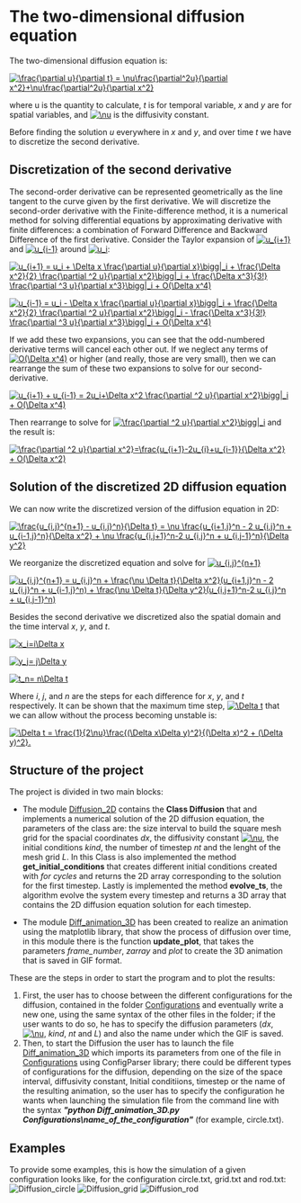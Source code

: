 # The two-dimensional diffusion equation

The two-dimensional diffusion equation is:


<a href="https://www.codecogs.com/eqnedit.php?latex=\frac{\partial&space;u}{\partial&space;t}&space;=&space;\nu\frac{\partial^2u}{\partial&space;x^2}&plus;\nu\frac{\partial^2u}{\partial&space;x^2}" target="_blank"><img src="https://latex.codecogs.com/gif.latex?\frac{\partial&space;u}{\partial&space;t}&space;=&space;\nu\frac{\partial^2u}{\partial&space;x^2}&plus;\nu\frac{\partial^2u}{\partial&space;x^2}" title="\frac{\partial u}{\partial t} = \nu\frac{\partial^2u}{\partial x^2}+\nu\frac{\partial^2u}{\partial x^2}" /></a>

where u is the quantity to calculate, *t* is for temporal variable, *x* and *y* are for spatial variables, and <a href="https://www.codecogs.com/eqnedit.php?latex=\nu" target="_blank"><img src="https://latex.codecogs.com/gif.latex?\nu" title="\nu" /></a> is the diffusivity constant.  

Before finding the solution *u* everywhere in *x* and *y*, and over time *t* we have to discretize the second derivative.

## Discretization of the second derivative

The second-order derivative can be represented geometrically as the line tangent to the curve given by the first derivative. We will discretize the second-order derivative with the Finite-difference method, it is a numerical method for solving differential equations by approximating derivative with finite differences: a combination of Forward Difference and Backward Difference of the first derivative. Consider the Taylor expansion of <a href="https://www.codecogs.com/eqnedit.php?latex=u_{i&plus;1}" target="_blank"><img src="https://latex.codecogs.com/gif.latex?u_{i&plus;1}" title="u_{i+1}" /></a> and <a href="https://www.codecogs.com/eqnedit.php?latex=u_{i-1}" target="_blank"><img src="https://latex.codecogs.com/gif.latex?u_{i-1}" title="u_{i-1}" /></a> around <a href="https://www.codecogs.com/eqnedit.php?latex=u_i" target="_blank"><img src="https://latex.codecogs.com/gif.latex?u_i" title="u_i" /></a>:

<a href="https://www.codecogs.com/eqnedit.php?latex=u_{i&plus;1}&space;=&space;u_i&space;&plus;&space;\Delta&space;x&space;\frac{\partial&space;u}{\partial&space;x}\bigg|_i&space;&plus;&space;\frac{\Delta&space;x^2}{2}&space;\frac{\partial&space;^2&space;u}{\partial&space;x^2}\bigg|_i&space;&plus;&space;\frac{\Delta&space;x^3}{3!}&space;\frac{\partial&space;^3&space;u}{\partial&space;x^3}\bigg|_i&space;&plus;&space;O(\Delta&space;x^4)" target="_blank"><img src="https://latex.codecogs.com/gif.latex?u_{i&plus;1}&space;=&space;u_i&space;&plus;&space;\Delta&space;x&space;\frac{\partial&space;u}{\partial&space;x}\bigg|_i&space;&plus;&space;\frac{\Delta&space;x^2}{2}&space;\frac{\partial&space;^2&space;u}{\partial&space;x^2}\bigg|_i&space;&plus;&space;\frac{\Delta&space;x^3}{3!}&space;\frac{\partial&space;^3&space;u}{\partial&space;x^3}\bigg|_i&space;&plus;&space;O(\Delta&space;x^4)" title="u_{i+1} = u_i + \Delta x \frac{\partial u}{\partial x}\bigg|_i + \frac{\Delta x^2}{2} \frac{\partial ^2 u}{\partial x^2}\bigg|_i + \frac{\Delta x^3}{3!} \frac{\partial ^3 u}{\partial x^3}\bigg|_i + O(\Delta x^4)" /></a>


<a href="https://www.codecogs.com/eqnedit.php?latex=u_{i-1}&space;=&space;u_i&space;-&space;\Delta&space;x&space;\frac{\partial&space;u}{\partial&space;x}\bigg|_i&space;&plus;&space;\frac{\Delta&space;x^2}{2}&space;\frac{\partial&space;^2&space;u}{\partial&space;x^2}\bigg|_i&space;-&space;\frac{\Delta&space;x^3}{3!}&space;\frac{\partial&space;^3&space;u}{\partial&space;x^3}\bigg|_i&space;&plus;&space;O(\Delta&space;x^4)" target="_blank"><img src="https://latex.codecogs.com/gif.latex?u_{i-1}&space;=&space;u_i&space;-&space;\Delta&space;x&space;\frac{\partial&space;u}{\partial&space;x}\bigg|_i&space;&plus;&space;\frac{\Delta&space;x^2}{2}&space;\frac{\partial&space;^2&space;u}{\partial&space;x^2}\bigg|_i&space;-&space;\frac{\Delta&space;x^3}{3!}&space;\frac{\partial&space;^3&space;u}{\partial&space;x^3}\bigg|_i&space;&plus;&space;O(\Delta&space;x^4)" title="u_{i-1} = u_i - \Delta x \frac{\partial u}{\partial x}\bigg|_i + \frac{\Delta x^2}{2} \frac{\partial ^2 u}{\partial x^2}\bigg|_i - \frac{\Delta x^3}{3!} \frac{\partial ^3 u}{\partial x^3}\bigg|_i + O(\Delta x^4)" /></a>


If we add these two expansions, you can see that the odd-numbered derivative terms will cancel each other out. If we neglect any terms of <a href="https://www.codecogs.com/eqnedit.php?latex=O(\Delta&space;x^4)" target="_blank"><img src="https://latex.codecogs.com/gif.latex?O(\Delta&space;x^4)" title="O(\Delta x^4)" /></a> or higher (and really, those are very small), then we can rearrange the sum of these two expansions to solve for our second-derivative.

<a href="https://www.codecogs.com/eqnedit.php?latex=u_{i&plus;1}&space;&plus;&space;u_{i-1}&space;=&space;2u_i&plus;\Delta&space;x^2&space;\frac{\partial&space;^2&space;u}{\partial&space;x^2}\bigg|_i&space;&plus;&space;O(\Delta&space;x^4)" target="_blank"><img src="https://latex.codecogs.com/gif.latex?u_{i&plus;1}&space;&plus;&space;u_{i-1}&space;=&space;2u_i&plus;\Delta&space;x^2&space;\frac{\partial&space;^2&space;u}{\partial&space;x^2}\bigg|_i&space;&plus;&space;O(\Delta&space;x^4)" title="u_{i+1} + u_{i-1} = 2u_i+\Delta x^2 \frac{\partial ^2 u}{\partial x^2}\bigg|_i + O(\Delta x^4)" /></a>


Then rearrange to solve for <a href="https://www.codecogs.com/eqnedit.php?latex=\frac{\partial&space;^2&space;u}{\partial&space;x^2}\bigg|_i" target="_blank"><img src="https://latex.codecogs.com/gif.latex?\frac{\partial&space;^2&space;u}{\partial&space;x^2}\bigg|_i" title="\frac{\partial ^2 u}{\partial x^2}\bigg|_i" /></a> and the result is:

<a href="https://www.codecogs.com/eqnedit.php?latex=\frac{\partial&space;^2&space;u}{\partial&space;x^2}=\frac{u_{i&plus;1}-2u_{i}&plus;u_{i-1}}{\Delta&space;x^2}&space;&plus;&space;O(\Delta&space;x^2)" target="_blank"><img src="https://latex.codecogs.com/gif.latex?\frac{\partial&space;^2&space;u}{\partial&space;x^2}=\frac{u_{i&plus;1}-2u_{i}&plus;u_{i-1}}{\Delta&space;x^2}&space;&plus;&space;O(\Delta&space;x^2)" title="\frac{\partial ^2 u}{\partial x^2}=\frac{u_{i+1}-2u_{i}+u_{i-1}}{\Delta x^2} + O(\Delta x^2)" /></a>

## Solution of the discretized 2D diffusion equation

We can now write the discretized version of the diffusion equation in 2D:

<a href="https://www.codecogs.com/eqnedit.php?latex=\frac{u_{i,j}^{n&plus;1}&space;-&space;u_{i,j}^n}{\Delta&space;t}&space;=&space;\nu&space;\frac{u_{i&plus;1,j}^n&space;-&space;2&space;u_{i,j}^n&space;&plus;&space;u_{i-1,j}^n}{\Delta&space;x^2}&space;&plus;&space;\nu&space;\frac{u_{i,j&plus;1}^n-2&space;u_{i,j}^n&space;&plus;&space;u_{i,j-1}^n}{\Delta&space;y^2}" target="_blank"><img src="https://latex.codecogs.com/gif.latex?\frac{u_{i,j}^{n&plus;1}&space;-&space;u_{i,j}^n}{\Delta&space;t}&space;=&space;\nu&space;\frac{u_{i&plus;1,j}^n&space;-&space;2&space;u_{i,j}^n&space;&plus;&space;u_{i-1,j}^n}{\Delta&space;x^2}&space;&plus;&space;\nu&space;\frac{u_{i,j&plus;1}^n-2&space;u_{i,j}^n&space;&plus;&space;u_{i,j-1}^n}{\Delta&space;y^2}" title="\frac{u_{i,j}^{n+1} - u_{i,j}^n}{\Delta t} = \nu \frac{u_{i+1,j}^n - 2 u_{i,j}^n + u_{i-1,j}^n}{\Delta x^2} + \nu \frac{u_{i,j+1}^n-2 u_{i,j}^n + u_{i,j-1}^n}{\Delta y^2}" /></a>

We reorganize the discretized equation and solve for <a href="https://www.codecogs.com/eqnedit.php?latex=u_{i,j}^{n&plus;1}" target="_blank"><img src="https://latex.codecogs.com/gif.latex?u_{i,j}^{n&plus;1}" title="u_{i,j}^{n+1}" /></a>

<a href="https://www.codecogs.com/eqnedit.php?latex=u_{i,j}^{n&plus;1}&space;=&space;u_{i,j}^n&space;&plus;&space;\frac{\nu&space;\Delta&space;t}{\Delta&space;x^2}(u_{i&plus;1,j}^n&space;-&space;2&space;u_{i,j}^n&space;&plus;&space;u_{i-1,j}^n)&space;&plus;&space;\frac{\nu&space;\Delta&space;t}{\Delta&space;y^2}(u_{i,j&plus;1}^n-2&space;u_{i,j}^n&space;&plus;&space;u_{i,j-1}^n)" target="_blank"><img src="https://latex.codecogs.com/gif.latex?u_{i,j}^{n&plus;1}&space;=&space;u_{i,j}^n&space;&plus;&space;\frac{\nu&space;\Delta&space;t}{\Delta&space;x^2}(u_{i&plus;1,j}^n&space;-&space;2&space;u_{i,j}^n&space;&plus;&space;u_{i-1,j}^n)&space;&plus;&space;\frac{\nu&space;\Delta&space;t}{\Delta&space;y^2}(u_{i,j&plus;1}^n-2&space;u_{i,j}^n&space;&plus;&space;u_{i,j-1}^n)" title="u_{i,j}^{n+1} = u_{i,j}^n + \frac{\nu \Delta t}{\Delta x^2}(u_{i+1,j}^n - 2 u_{i,j}^n + u_{i-1,j}^n) + \frac{\nu \Delta t}{\Delta y^2}(u_{i,j+1}^n-2 u_{i,j}^n + u_{i,j-1}^n)" /></a>

Besides the second derivative we discretized also the spatial domain and the time interval *x*, *y*, and *t*.

<a href="https://www.codecogs.com/eqnedit.php?latex=x_i=i\Delta&space;x" target="_blank"><img src="https://latex.codecogs.com/gif.latex?x_i=i\Delta&space;x" title="x_i=i\Delta x" /></a>

<a href="https://www.codecogs.com/eqnedit.php?latex=y_j=&space;j\Delta&space;y" target="_blank"><img src="https://latex.codecogs.com/gif.latex?y_j=&space;j\Delta&space;y" title="y_j= j\Delta y" /></a>

<a href="https://www.codecogs.com/eqnedit.php?latex=t_n=&space;n\Delta&space;t" target="_blank"><img src="https://latex.codecogs.com/gif.latex?t_n=&space;n\Delta&space;t" title="t_n= n\Delta t" /></a>

Where *i*, *j*, and *n* are the steps for each difference for *x*, *y*, and *t* respectively.
It can be shown that the maximum time step, <a href="https://www.codecogs.com/eqnedit.php?latex=\Delta&space;t" target="_blank"><img src="https://latex.codecogs.com/gif.latex?\Delta&space;t" title="\Delta t" /></a> that we can allow without the process becoming unstable is:

<a href="https://www.codecogs.com/eqnedit.php?latex=\Delta&space;t&space;=&space;\frac{1}{2\nu}\frac{(\Delta&space;x\Delta&space;y)^2}{(\Delta&space;x)^2&space;&plus;&space;(\Delta&space;y)^2}." target="_blank"><img src="https://latex.codecogs.com/gif.latex?\Delta&space;t&space;=&space;\frac{1}{2\nu}\frac{(\Delta&space;x\Delta&space;y)^2}{(\Delta&space;x)^2&space;&plus;&space;(\Delta&space;y)^2}." title="\Delta t = \frac{1}{2\nu}\frac{(\Delta x\Delta y)^2}{(\Delta x)^2 + (\Delta y)^2}." /></a>

## Structure of the project


The project is divided in two main blocks:

- The module [Diffusion_2D](https://github.com/silviavargas/Diffusion_2D/blob/master/Diffusion_2D.py) contains the **Class Diffusion** that and implements a numerical solution of the 2D diffusion equation, the parameters of the class are: the size interval to build the square mesh grid for the spacial coordinates *dx*, the diffusivity constant <a href="https://www.codecogs.com/eqnedit.php?latex=\nu" target="_blank"><img src="https://latex.codecogs.com/gif.latex?\nu" title="\nu" /></a>, the initial conditions *kind*, the number of timestep *nt* and the lenght of the mesh grid *L*. In this Class is also implemented the method **get_initial_conditions** that creates different initial conditions created with *for cycles* and returns the 2D array corresponding to the solution for the first timestep. Lastly is implemented the method **evolve_ts**, the algorithm evolve the system every timestep and returns a 3D array that contains the 2D diffusion equation solution for each timestep.

- The module [Diff_animation_3D](https://github.com/silviavargas/Diffusion_2D/blob/master/Diff_animation_3D.py) has been created to realize an animation using the matplotlib library, that show the process of diffusion over time, in this module there is the function **update_plot**, that takes the parameters *frame_number*, *zarray* and *plot* to create the 3D animation that is saved in GIF format. 

These are the steps in order to start the program and to plot the results:
1) First, the user has to choose between the different configurations for the diffusion, contained in the folder [Configurations](https://github.com/silviavargas/Diffusion_2D/tree/master/Configurations) and eventually write a new one, using the same syntax of the other files in the folder; if the user wants to do so,
he has to specify the diffusion parameters (*dx*, <a href="https://www.codecogs.com/eqnedit.php?latex=\nu" target="_blank"><img src="https://latex.codecogs.com/gif.latex?\nu" title="\nu" /></a>, *kind*, *nt* and *L*) and also the name under which the GIF is saved. 
2) Then, to start the Diffusion the user has to launch the file [Diff_animation_3D](https://github.com/silviavargas/Diffusion_2D/blob/master/Diff_animation_3D.py) which imports its parameters from one of the file in [Configurations](https://github.com/silviavargas/Diffusion_2D/tree/master/Configurations) using ConfigParser library; there could be different types of configurations for the diffusion, depending on the size of the space interval, diffusivity constant, Initial conditiions, timestep or the name of the resulting animation, so the user has to specify the configuration he wants when launching the simulation file from the command line with the syntax ***"python Diff_animation_3D.py Configurations\name_of_the_configuration"*** (for example, circle.txt).

## Examples

To provide some examples, this is how the simulation of a given configuration looks like, for the configuration circle.txt, grid.txt and rod.txt:
![Diffusion_circle](https://github.com/silviavargas/Diffusion_2D/blob/master/GIFs/Diffusion_circle.gif)
![Diffusion_grid](https://github.com/silviavargas/Diffusion_2D/blob/master/GIFs/Diffusion_grid.gif)
![Diffusion_rod](https://github.com/silviavargas/Diffusion_2D/blob/master/GIFs/Diffusion_rod.gif)



 
    















